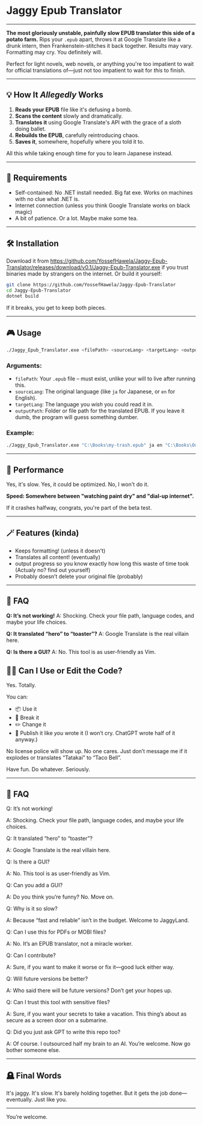 # Jaggy Epub Translator

---

**The most gloriously unstable, painfully slow EPUB translator this side of a potato farm.**
Rips your `.epub` apart, throws it at Google Translate like a drunk intern, then Frankenstein-stitches it back together. Results may vary. Formatting may cry. You definitely will.

Perfect for light novels, web novels, or anything you're too impatient to wait for official translations of—just not too impatient to wait for *this* to finish.

---

## 💡 How It *Allegedly* Works

1. **Reads your EPUB** file like it's defusing a bomb.
2. **Scans the content** slowly and dramatically.
3. **Translates it** using Google Translate's API with the grace of a sloth doing ballet.
4. **Rebuilds the EPUB**, carefully reintroducing chaos.
5. **Saves it**, somewhere, hopefully where you told it to.

All this while taking enough time for you to learn Japanese instead.

---

## 🧾 Requirements

* Self-contained: No .NET install needed. Big fat exe. Works on machines with no clue what .NET is.
* Internet connection (unless you think Google Translate works on black magic)
* A bit of patience. Or a lot. Maybe make some tea.

---

## 🛠️ Installation

Download it from https://github.com/YossefHawela/Jaggy-Epub-Translator/releases/download/v0.1/Jaggy-Epub-Translator.exe if you trust binaries made by strangers on the internet. Or build it yourself:

```bash
git clone https://github.com/YossefHawela/Jaggy-Epub-Translator
cd Jaggy-Epub-Translator
dotnet build
```

If it breaks, you get to keep both pieces.

---

## 🎮 Usage

```bash
./Jaggy_Epub_Translator.exe <filePath> <sourceLang> <targetLang> <outputPath>
```

### Arguments:

* `filePath`: Your `.epub` file – must exist, unlike your will to live after running this.
* `sourceLang`: The original language (like `ja` for Japanese, or `en` for English).
* `targetLang`: The language you *wish* you could read it in.
* `outputPath`: Folder or file path for the translated EPUB. If you leave it dumb, the program will guess something dumber.

### Example:

```bash
./Jaggy_Epub_Translator.exe "C:\Books\my-trash.epub" ja en "C:\Books\Output"
```

---

## 🐢 Performance

Yes, it's slow.
Yes, it could be optimized.
No, I won't do it.

**Speed: Somewhere between "watching paint dry" and "dial-up internet".**

If it crashes halfway, congrats, you're part of the beta test.

---

## 🪄 Features (kinda)

* Keeps formatting! (unless it doesn't)
* Translates all content! (eventually)
* output progress so you know exactly how long this waste of time took (Actualy no? find out yourself)
* Probably doesn’t delete your original file (probably)

---

## 🧠 FAQ

**Q: It’s not working!**
A: Shocking. Check your file path, language codes, and maybe your life choices.

**Q: It translated “hero” to “toaster”?**
A: Google Translate is the real villain here.

**Q: Is there a GUI?**
A: No. This tool is as user-friendly as Vim.


## 🧙‍♂️ Can I Use or Edit the Code?

Yes. Totally.

You can:

* 📦 Use it
* 🧪 Break it
* ✏️ Change it
* 🤡 Publish it like *you* wrote it
  (I won’t cry. ChatGPT wrote half of it anyway.)

No license police will show up. No one cares.
Just don’t message me if it explodes or translates “Tatakai” to “Taco Bell”.

Have fun. Do whatever. Seriously.



---


## 🧠 FAQ

Q: It’s not working!

A: Shocking. Check your file path, language codes, and maybe your life choices.

Q: It translated “hero” to “toaster”?

A: Google Translate is the real villain here.

Q: Is there a GUI?

A: No. This tool is as user-friendly as Vim.

Q: Can you add a GUI?

A: Do you think you’re funny? No. Move on.

Q: Why is it so slow?

A: Because “fast and reliable” isn’t in the budget. Welcome to JaggyLand.

Q: Can I use this for PDFs or MOBI files?

A: No. It’s an EPUB translator, not a miracle worker.

Q: Can I contribute?

A: Sure, if you want to make it worse or fix it—good luck either way.

Q: Will future versions be better?

A: Who said there will be future versions? Don’t get your hopes up.

Q: Can I trust this tool with sensitive files?

A: Sure, if you want your secrets to take a vacation. This thing’s about as secure as a screen door on a submarine.

Q: Did you just ask GPT to write this repo too?

A: Of course. I outsourced half my brain to an AI. You’re welcome. Now go bother someone else.

---


## 🪦 Final Words

It's jaggy. It's slow. It's barely holding together.
But it gets the job done—eventually.
Just like you.

---

You’re welcome.
